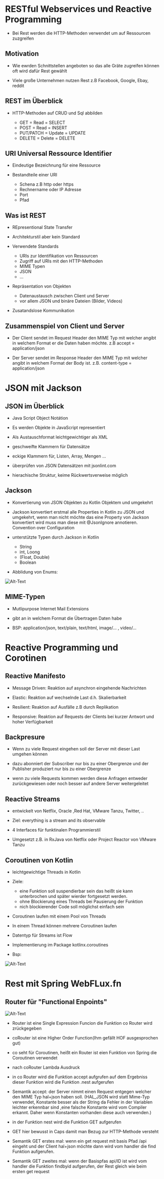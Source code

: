 # RESTful Webservices und Reactive Programming

* Bei Rest werden die HTTP-Methoden verwendet um auf Ressourcen zuzgreifen

## Motivation

* Wie ewrden Schnittstellen angeboten so das alle Gräte zugreifen können oft wird dafür Rest gewählt

* Viele große Unternehmen nutzen Rest z.B Facebook, Google, Ebay, reddit

## REST im Überblick

* HTTP-Methoden auf CRUD und Sql abbilden

    * GET = Read = SELECT
    * POST = Read = INSERT
    * PUT/PATCH = Update = UPDATE
    * DELETE = Delete = DELETE

## URI Universal Ressource Identifier

* Eindeutige Bezeichnung für eine Ressource

* Bestandteile einer URI
    
    * Schena z.B http oder https
    * Rechnername oder IP Adresse
    * Port 
    * Pfad 

## Was ist REST

* REpresentional State Transfer

* Architekturstil aber kein Standard

* Verwendete Standards

    * URIs zur Identifikation von Ressourcen
    * Zugriff auf URIs mit den HTTP-Methoden
    * MIME Typen
    * JSON
    * ...

* Repräsentation von Objekten

    * Datenaustausch zwischen Client und Server
    * vor allem JSON und binäre Dateien (Bilder, Videos)

* Zusatandslose Kommunikation

## Zusammenspiel von Client und Server

* Der Client sendet im Request Header den MIME Typ mit welcher angibt in welchem Format er die Daten haben möchte. z.B accept = application/json

* Der Server sendet im Response Header den MIME Typ mit welcher angibt in welchem Format der Body ist. z.B. content-type = application/json

# JSON mit Jackson

## JSON im Überblick

* Java Script Object Notátion

* Es werden Objekte in JavaScript representiert 

* Als Austauschformat leichtgewichtiger als XML

* geschweifte Klammern für Datensätze

* eckige Klammern für, Listen, Array, Mengen ...

* überprüfen von JSON Datensätzen mit jsonlint.com

* hierachische Struktur, keime Rückwertsverweise möglich

## Jackson

* Konvertierung von JSON Objekten zu Kotlin Objektem und umgekehrt

* Jackson konvertiert erstmal alle Properties in Kotlin zu JSON und umgekehrt, wenn man nicht möchte das eine Property von Jackson konvertiert wird muss man diese mit @JsonIgnore annotieren. Convention over Configuration

* unterstützte Typen durch Jackson in Kotlin

    * String
    * int, Loong
    * (Float, Double) 
    * Boolean

* Abblidung von Enums: 

![Alt-Text](AbbildungVonEnums.PNG)

## MIME-Typen

* Mutlipurpose Internet Mail Extensions

* gibt an in welchem Format die Übertragen Daten habe

* BSP: application/json, text/plain, text/html, image/... , video/...

# Reactive Programming und Corotinen

## Reactive Manifesto

* Message Driven: Reaktion auf asynchron eingehende Nachrichten

* Elastic: Reaktion auf wechselnde Last d.h. Skalierbarkeit

* Resilient: Reaktion auf Ausfälle z.B durch Replikation

* Responsive: Reaktion auf Requests der Clients bei kurzer Antwort und hoher Verfügbarkeit

## Backpresure

* Wenn zu viele Request eingehen soll der Server mit dieser Last umgehen können

* dazu abonniert der Subscriber nur bis zu einer Obergrenze und der Publisher produziert nur bis zu einer Obergrenze 

* wenn zu viele Requests kommen werden diese Anfragen entweder zurückgewiesen oder noch besser auf andere Server weitergeleitet

## Reactive Streams

* entwickelt von Netflix, Oracle ,Red Hat, VMware Tanzu, Twitter, ..

* Ziel: everything is a stream and its observable

* 4 Interfaces für funktinalen Programmierstil 

* Umgesetzt z.B. in RxJava von Netflix oder Project Reactor von VMware Tanzu

## Coroutinen von Kotlin

* leichtgewichtige Threads in Kotlin

* Ziele: 

    * eine Funktion soll suspendierbar sein das heißt sie kann unterbrochen und später wierder fortgesetzt werden.
    * ohne Blockierung eines Threads bei Pausierung der Funktion
    * nich blockierender Code soll möglichst einfach sein

* Coroutinen laufen mit einem Pool von Threads

* In einem Thread können mehrere Coroutinen laufen

* Datentyp für Streams ist Flow

* Implementierung im Package kotlinx.coroutines

* Bsp: 

![Alt-Text](Coroutinen.PNG)

# Rest mit Spring WebFLux.fn

## Router für "Functional Enpoints"

![Alt-Text](RouterFuerFunctionalEndpoints.PNG)

* Router ist eine Single Expression Funcion die Funktion co Router wird zrückgegeben

* coRouter ist eine Higher Order Function(Ihm gefällt HOF ausgesprochen gut)

* co seht für Coroutinen, heißt ein Router ist eien Funktion von Spring die Coroutinen verwendet

* nach coRouter Lambda Ausdruck

* in co Router wird die Funktion accept aufgrufen auf dem Ergebniss dieser Funktion wird die Funktion .nest aufgerufen

* Semantik accept: der Server nimmt einen Request entgegen welcher den MIME Typ hal+json haben soll. (HAL_JSON wird statt Mime-Typ verwendet, Konstante besser als der String da Fehler in der Variablen leichter erkennbar sind ,eine falsche Konstante wird vom Compiler erkannt. Daher wenn Konstanten vorhanden diese auch verwenden.)

* in der Funktion nest wird die Funktion GET aufgerufen

* GET hier bewusst in Caps damit man Bezug zur HTTP-Methode versteht

* Semantik GET erstes mal: wenn ein get request mit basis Pfad /api eingeht und der Client hal+json möchte dann wird vom handler die find Funktion aufgerufen.

* Semantik GET zweites mal: wenn der Basispfas api/ID ist wird vom handler die Funktion findbyid aufgerufen, der Rest gleich wie beim ersten get request